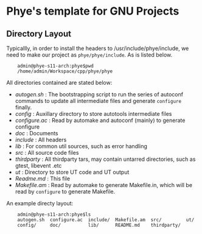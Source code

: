 Phye's template for GNU Projects
================================

Directory Layout
----------------

Typicallly, in order to install the headers to /usr/include/phye/include, we need to make our project as `phye/phye/include`. As is listed below.
        
        admin@phye-s11-arch:phye$pwd
        /home/admin/Workspace/cpp/phye/phye

All directories contained are stated below:

   * *autogen.sh* :
       The bootstrapping script to run the series of autoconf commands to update all intermediate 
       files and generate `configure` finally.
   * *config* :
       Auxillary directory to store autotools intermediate files
   * *configure.ac* :
       Read by automake and autoconf (mainly) to generate configure
   * *doc* :
       Documents
   * *include* :
       All headers
   * *lib* :
       For common util sources, such as error handling
   * *src* :
       All source code files
   * *thirdparty* :
       All thirdparty tars, may contain untarred directories, such as gtest, libevent .etc
   * *ut* :
       Directory to store UT code and UT output
   * *Readme.md* :
       This file
   * *Makefile.am* :
       Read by automake to generate Makefile.in, which will be read by `configure` to generate 
       Makefile.

An example directy layout:

        admin@phye-s11-arch:phye$ls
        autogen.sh  configure.ac  include/  Makefile.am  src/         ut/
        config/     doc/          lib/      README.md    thirdparty/

